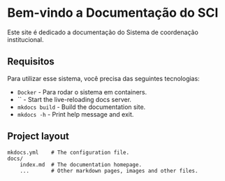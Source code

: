 # Bem-vindo a Documentação do SCI

Este site é dedicado a documentação do Sistema de coordenação institucional.

## Requisitos

Para utilizar esse sistema, você precisa das seguintes tecnologias:

* `Docker` - Para rodar o sistema em containers.
* `` - Start the live-reloading docs server.
* `mkdocs build` - Build the documentation site.
* `mkdocs -h` - Print help message and exit.

## Project layout

    mkdocs.yml    # The configuration file.
    docs/
        index.md  # The documentation homepage.
        ...       # Other markdown pages, images and other files.
